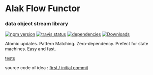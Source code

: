 
# Alak Flow Functor
### data object stream library
[![npm version](https://badge.fury.io/js/alak.svg)](https://badge.fury.io/js/alak)
[![travis status](https://travis-ci.org/gleba/alak.svg?branch=master)](https://travis-ci.org/gleba/alak)
[![dependencies](https://david-dm.org/gleba/alak.svg)](https://david-dm.org/gleba/alak)
[![Downloads](https://img.shields.io/npm/dt/alak.svg)](https://www.npmjs.com/package/alak)

Atomic updates.
Pattern Matching.
Zero-dependency.
Prefect for state machines.
Easy and fast.

[tests](https://github.com/gleba/alak/blob/master/tests/)

source code of idea : [first / initial commit](https://github.com/gleba/alak/commit/fdc2739105485acfa232bc7a123c7164fd4c2c33#diff-ed009b6b86b017532ef0489c77de5100)
